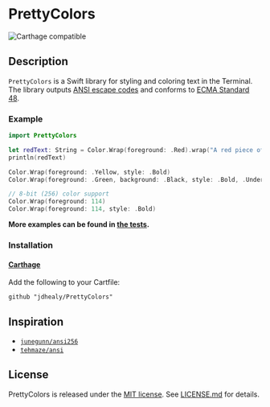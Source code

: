 # PrettyColors

![Carthage compatible](https://img.shields.io/badge/Carthage-✔-f2a77e.svg?style=flat)

## Description
`PrettyColors` is a Swift library for styling and coloring text in the Terminal.
The library outputs [ANSI escape codes](https://en.wikipedia.org/wiki/ANSI_escape_code) and conforms to [ECMA Standard 48](http://www.ecma-international.org/publications/standards/Ecma-048.htm).

### Example
```swift
import PrettyColors

let redText: String = Color.Wrap(foreground: .Red).wrap("A red piece of text.")
println(redText)

Color.Wrap(foreground: .Yellow, style: .Bold)
Color.Wrap(foreground: .Green, background: .Black, style: .Bold, .Underlined)

// 8-bit (256) color support
Color.Wrap(foreground: 114)
Color.Wrap(foreground: 114, style: .Bold)
```

**More examples can be found in [the tests](https://github.com/jdhealy/PrettyColors/blob/master/Tests/PrettyColorsTests.swift).**

### Installation
#### [Carthage](https://github.com/Carthage/Carthage#adding-frameworks-to-an-application)
Add the following to your Cartfile:

```ogdl
github "jdhealy/PrettyColors"
```

## Inspiration
- [`junegunn/ansi256`](https://github.com/junegunn/ansi256/)
- [`tehmaze/ansi`](https://github.com/tehmaze/ansi/)

## License
PrettyColors is released under the [MIT license](http://opensource.org/licenses/MIT). See [LICENSE.md](https://github.com/jdhealy/PrettyColors/blob/master/LICENSE.md) for details.
